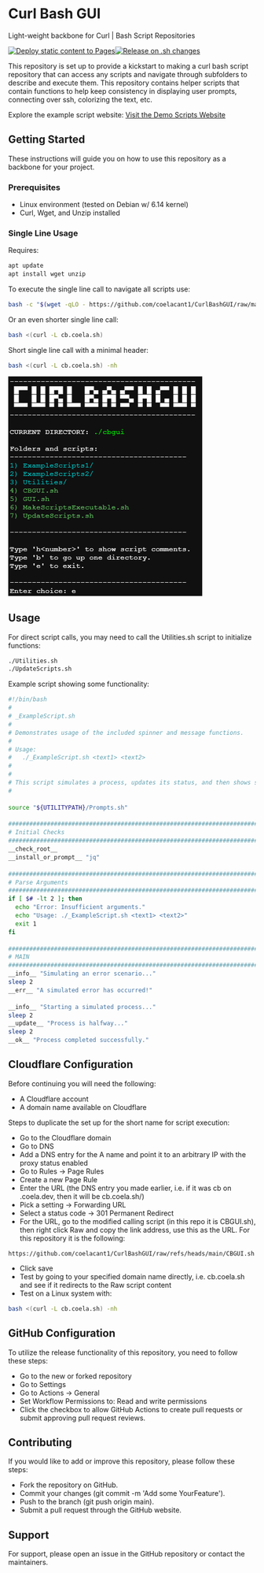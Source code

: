 # Curl Bash GUI
Light-weight backbone for Curl | Bash Script Repositories

[![Deploy static content to Pages](https://github.com/coelacant1/CurlBashGUI/actions/workflows/static.yml/badge.svg?branch=main)](https://github.com/coelacant1/CurlBashGUI/actions/workflows/static.yml)[![Release on .sh changes](https://github.com/coelacant1/CurlBashGUI/actions/workflows/release.yml/badge.svg?branch=main)](https://github.com/coelacant1/CurlBashGUI/actions/workflows/release.yml)

This repository is set up to provide a kickstart to making a curl bash script repository that can access any scripts and navigate through subfolders to describe and execute them. This repository contains helper scripts that contain functions to help keep consistency in displaying user prompts, connecting over ssh, colorizing the text, etc.

Explore the example script website:
[Visit the Demo Scripts Website](https://coelacant1.github.io/CurlBashGUI/)

## Getting Started

These instructions will guide you on how to use this repository as a backbone for your project.

### Prerequisites

- Linux environment (tested on Debian w/ 6.14 kernel)
- Curl, Wget, and Unzip installed

### Single Line Usage

Requires:
```bash
apt update
apt install wget unzip
```

To execute the single line call to navigate all scripts use:
```bash
bash -c "$(wget -qLO - https://github.com/coelacant1/CurlBashGUI/raw/main/CBGUI.sh)"
```

Or an even shorter single line call:
```bash
bash <(curl -L cb.coela.sh)
```


Short single line call with a minimal header:
```bash
bash <(curl -L cb.coela.sh) -nh
```

![Example of Curl Bash GUI in Debian](.site/CurlBashGUIExample.png)


## Usage

For direct script calls, you may need to call the Utilities.sh script to initialize functions:
```bash
./Utilities.sh
./UpdateScripts.sh
```

Example script showing some functionality:

```bash
#!/bin/bash
#
# _ExampleScript.sh
#
# Demonstrates usage of the included spinner and message functions.
#
# Usage:
#   ./_ExampleScript.sh <text1> <text2>
#
#
# This script simulates a process, updates its status, and then shows success and error messages.
#

source "${UTILITYPATH}/Prompts.sh"

###############################################################################
# Initial Checks
###############################################################################
__check_root__
__install_or_prompt__ "jq"

###############################################################################
# Parse Arguments
###############################################################################
if [ $# -lt 2 ]; then
  echo "Error: Insufficient arguments."
  echo "Usage: ./_ExampleScript.sh <text1> <text2>"
  exit 1
fi

###############################################################################
# MAIN
###############################################################################
__info__ "Simulating an error scenario..."
sleep 2
__err__ "A simulated error has occurred!"

__info__ "Starting a simulated process..."
sleep 2
__update__ "Process is halfway..."
sleep 2
__ok__ "Process completed successfully."
```

## Cloudflare Configuration
Before continuing you will need the following:
- A Cloudflare account
- A domain name available on Cloudflare

Steps to duplicate the set up for the short name for script execution:
- Go to the Cloudflare domain
- Go to DNS
- Add a DNS entry for the A name and point it to an arbitrary IP with the proxy status enabled
- Go to Rules -> Page Rules
- Create a new Page Rule
- Enter the URL (the DNS entry you made earlier, i.e. if it was cb on .coela.dev, then it will be cb.coela.sh/)
- Pick a setting -> Forwarding URL
- Select a status code -> 301 Permanent Redirect
- For the URL, go to the modified calling script (in this repo it is CBGUI.sh), then right click Raw and copy the link address, use this as the URL. For this repository it is the following:
```
https://github.com/coelacant1/CurlBashGUI/raw/refs/heads/main/CBGUI.sh
```
- Click save
- Test by going to your specified domain name directly, i.e. cb.coela.sh and see if it redirects to the Raw script content
- Test on a Linux system with:
```bash
bash <(curl -L cb.coela.sh) -nh
```

## GitHub Configuration
To utilize the release functionality of this repository, you need to follow these steps:
- Go to the new or forked repository
- Go to Settings
- Go to Actions -> General
- Set Workflow Permissions to: Read and write permissions
- Click the checkbox to allow GitHub Actions to create pull requests or submit approving pull request reviews.

## Contributing

If you would like to add or improve this repository, please follow these steps:

- Fork the repository on GitHub.
- Commit your changes (git commit -m 'Add some YourFeature').
- Push to the branch (git push origin main).
- Submit a pull request through the GitHub website.

## Support

For support, please open an issue in the GitHub repository or contact the maintainers.
